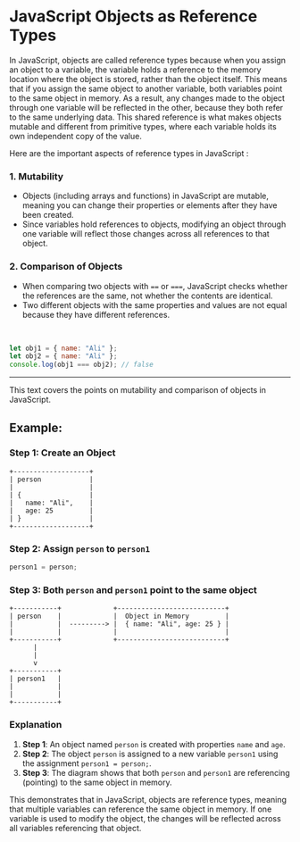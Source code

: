 # JavaScript Objects as Reference Types

In JavaScript, objects are called reference types because when you assign an object to a variable, the variable holds a reference to the memory location where the object is stored, rather than the object itself. This means that if you assign the same object to another variable, both variables point to the same object in memory. As a result, any changes made to the object through one variable will be reflected in the other, because they both refer to the same underlying data. This shared reference is what makes objects mutable and different from primitive types, where each variable holds its own independent copy of the value.



 Here are the important aspects of reference types in JavaScript :
  

### 1. **Mutability**

- Objects (including arrays and functions) in JavaScript are mutable, meaning you can change their properties or elements after they have been created.
- Since variables hold references to objects, modifying an object through one variable will reflect those changes across all references to that object.

### 2. **Comparison of Objects**

- When comparing two objects with `==` or `===`, JavaScript checks whether the references are the same, not whether the contents are identical.
- Two different objects with the same properties and values are not equal because they have different references.
  
<br>

```javascript
let obj1 = { name: "Ali" };
let obj2 = { name: "Ali" };
console.log(obj1 === obj2); // false
```

---

This text covers the points on mutability and comparison of objects in JavaScript.


## Example:

### Step 1: Create an Object

```plaintext
+-------------------+
| person            | 
|                   | 
| {                 |
|   name: "Ali",    |
|   age: 25         |
| }                 |
+-------------------+
```

### Step 2: Assign `person` to `person1`

```javascript
person1 = person;
```

### Step 3: Both `person` and `person1` point to the same object

```plaintext
+-----------+             +---------------------------+
| person    |             |  Object in Memory         |
|           |  ---------> |  { name: "Ali", age: 25 } |
|           |             |                           |
+-----------+             +---------------------------+
      |
      |
      v
+-----------+
| person1   |
|           |
|           |
+-----------+
```

### Explanation

1. **Step 1**: An object named `person` is created with properties `name` and `age`.
2. **Step 2**: The object `person` is assigned to a new variable `person1` using the assignment `person1 = person;`.
3. **Step 3**: The diagram shows that both `person` and `person1` are referencing (pointing) to the same object in memory.


This demonstrates that in JavaScript, objects are reference types, meaning that multiple variables can reference the same object in memory. If one variable is used to modify the object, the changes will be reflected across all variables referencing that object.

